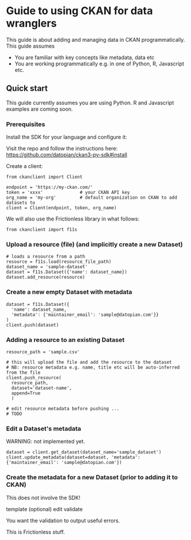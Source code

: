 # Guide to using CKAN for data wranglers

This guide is about adding and managing data in CKAN programmatically. This guide assumes

* You are familiar with key concepts like metadata, data etc
* You are working programmatically e.g. in one of Python, R, Javascript etc.

## Quick start

This guide currently assumes you are using Python. R and Javascript examples are coming soon.

### Prerequisites

Install the SDK for your language and configure it:

Visit the repo and follow the instructions here: https://github.com/datopian/ckan3-py-sdk#install

Create a client:

```
from ckanclient import Client

endpoint = 'https://my-ckan.com/'
token = 'xxxx'              # your CKAN API key
org_name = 'my-org'         # default organization on CKAN to add datasets to
client = Client(endpoint, token, org_name)
```

 We will also use the Frictionless library in what follows:

```
from ckanclient import f11s
```

### Upload a resource (file) (and implicitly create a new Dataset)

```python=
# loads a resource from a path
resource = f11s.load(resource_file_path)
dataset_name = 'sample-dataset'
dataset = f11s.Dataset({'name': dataset_name})
dataset.add_resource(resource)
```

### Create a new empty Dataset with metadata

```python=
dataset = f11s.Dataset({
  'name': dataset_name,
  'metadata': {'maintainer_email': 'sample@datopian.com'}}
)
client.push(dataset)
```

### Adding a resource to an existing Dataset

```python=
resource_path = 'sample.csv'

# this will upload the file and add the resource to the dataset
# NB: resource metadata e.g. name, title etc will be auto-inferred from the file
client.push_resource(
  resource_path,
  dataset='dataset-name',
  append=True
  )

# edit resource metadata before pushing ...
# TODO
```

### Edit a Dataset's metadata

WARNING: not implemented yet.

```python=
dataset = client.get_dataset(dataset_name='sample_dataset')
client.update_metadata(dataset=dataset, 'metadata': {'maintainer_email': 'sample@datopian.com'})
```

### Create the metadata for a new Dataset (prior to adding it to CKAN)

This does not involve the SDK!

template (optional)
edit
validate

You want the validation to output useful errors.

This is Frictionless stuff.

```python=

```

